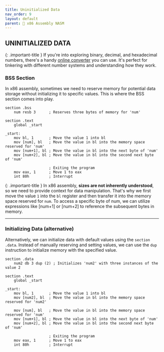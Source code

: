 ```yaml
---
title: Uninitialized Data
nav_order: 9
layout: default
parent: 🔲 x86 Assembly NASM
---
```


## **UNINITIALIZED DATA**

{: .important-title }
If you're into exploring binary, decimal, and hexadecimal numbers, there's a handy [online converter](https://www.mathsisfun.com/binary-decimal-hexadecimal-converter.html) you can use. It's perfect for tinkering with different number systems and understanding how they work.

### **BSS Section**

In x86 assembly, sometimes we need to reserve memory for potential data storage without initializing it to specific values. This is where the BSS section comes into play.

```
section .bss
    num resb 3      ; Reserves three bytes of memory for 'num'

section .text
    global _start

_start:
    mov bl, 1       ; Move the value 1 into bl
    mov [num], bl   ; Move the value in bl into the memory space reserved for 'num'
    mov [num+1], bl ; Move the value in bl into the next byte of 'num'
    mov [num+2], bl ; Move the value in bl into the second next byte of 'num'

                    ; Exiting the program
    mov eax, 1      ; Move 1 to eax
    int 80h         ; Interrupt
```

{: .important-title }
In x86 assembly, **sizes are not inherently understood**, so we need to provide context for data manipulation. That's why we first move the value `1` into the `bl` register and then transfer it into the memory space reserved for `num`. To access a specific byte of num, we can utilize expressions like [num+1] or [num+2] to reference the subsequent bytes in memory.

----

### **Initializing Data (alternative)**

Alternatively, we can initialize data with default values using the `section .data`. Instead of manually reserving and setting values, we can use the `dup` instruction to initialize memory with the specified value.

```
section .data
    num2 db 3 dup (2) ; Initializes 'num2' with three instances of the value 2

section .text
    global _start

_start:
    mov bl, 1       ; Move the value 1 into bl
    mov [num2], bl  ; Move the value in bl into the memory space reserved for 'num2'

    mov [num], bl   ; Move the value in bl into the memory space reserved for 'num'
    mov [num+1], bl ; Move the value in bl into the next byte of 'num'
    mov [num+2], bl ; Move the value in bl into the second next byte of 'num'

                    ; Exiting the program
    mov eax, 1      ; Move 1 to eax
    int 80h         ; Interrupt
```